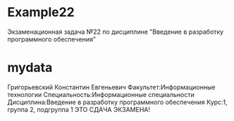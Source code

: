 # Example22
Экзаменационная задача №22 по дисциплине "Введение в разработку программного обеспечения"
# mydata
Григорьевский
Константин
Евгеньевич
Факультет:Информационные технологии
Специальность:Информационные специальности
Дисциплина:Введение в разработку программного обеспечения
Курс:1, группа 2, подгруппа 1
ЭТО СДАЧА ЭКЗАМЕНА!
